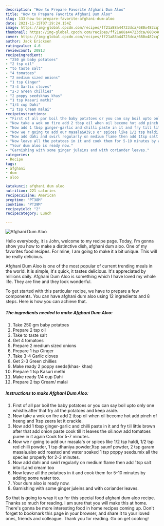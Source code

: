 ```yaml
---
description: "How to Prepare Favorite Afghani Dum Aloo"
title: "How to Prepare Favorite Afghani Dum Aloo"
slug: 133-how-to-prepare-favorite-afghani-dum-aloo
date: 2021-11-15T07:29:24.154Z
image: https://img-global.cpcdn.com/recipes/ff21a88a44723dca/680x482cq70/afghani-dum-aloo-recipe-main-photo.jpg
thumbnail: https://img-global.cpcdn.com/recipes/ff21a88a44723dca/680x482cq70/afghani-dum-aloo-recipe-main-photo.jpg
cover: https://img-global.cpcdn.com/recipes/ff21a88a44723dca/680x482cq70/afghani-dum-aloo-recipe-main-photo.jpg
author: Jack Erickson
ratingvalue: 4.6
reviewcount: 20813
recipeingredient:
- "250 gm baby potatoes"
- "2 tsp oil"
- "to taste salt"
- "4 tomatoes"
- "2 medium sized onions"
- "1 tsp Ginger"
- "3-4 Garlic cloves"
- "2-3 Green chillies"
- "2 poppy seedskhas khas"
- "1 tsp Kasuri methi"
- "1/4 cup Dahi"
- "2 tsp Cream malai"
recipeinstructions:
- "First of all par boil the baby potatoes or you can say boil upto only one whistle.after that fry all the potatoes and keep aside."
- "Now take a wok on fire add 2 tbsp oil when oil become hot add pinch of heeng and 1tsp zeera let it crackle."
- "Now add 1 tbsp ginger-garlic and chilli paste in it and fry till little brown after that add onion paste cook till it leaves the oil.now add tomatoes puree in it again Cook for 5-7 minutes."
- "Now we r going to add our masala&#39;s or spices like 1/2 tsp haldi, 1/2 tsp red chilli powder, 1 tsp dhaniya powder,1tsp saunf powder, 2 tsp garam masala.also add roasted and water soaked 1 tsp poppy seeds.mix all the species properly for 2-3 minutes."
- "Now add dahi and swirl regularly on medium flame then add 1tsp salt into it.and cream too"
- "Now leave all the potatoes in it and cook them for 5-10 minutes by adding some water too."
- "Your dum aloo is ready now."
- "Garnishing with some ginger juleins and with coriander leaves."
categories:
- Recipe
tags:
- afghani
- dum
- aloo

katakunci: afghani dum aloo 
nutrition: 221 calories
recipecuisine: American
preptime: "PT38M"
cooktime: "PT39M"
recipeyield: "2"
recipecategory: Lunch

---
```



![Afghani Dum Aloo](https://img-global.cpcdn.com/recipes/ff21a88a44723dca/680x482cq70/afghani-dum-aloo-recipe-main-photo.jpg)

Hello everybody, it is John, welcome to my recipe page. Today, I'm gonna show you how to make a distinctive dish, afghani dum aloo. One of my favorites food recipes. For mine, I am going to make it a bit unique. This will be really delicious.



Afghani Dum Aloo is one of the most popular of current trending meals in the world. It is simple, it's quick, it tastes delicious. It's appreciated by millions daily. Afghani Dum Aloo is something which I have loved my whole life. They are fine and they look wonderful.


To get started with this particular recipe, we have to prepare a few components. You can have afghani dum aloo using 12 ingredients and 8 steps. Here is how you can achieve that.

<!--inarticleads1-->

##### The ingredients needed to make Afghani Dum Aloo:

1. Take 250 gm baby potatoes
1. Prepare 2 tsp oil
1. Take to taste salt
1. Get 4 tomatoes
1. Prepare 2 medium sized onions
1. Prepare 1 tsp Ginger
1. Take 3-4 Garlic cloves
1. Get 2-3 Green chillies
1. Make ready 2 poppy seeds(khas- khas)
1. Prepare 1 tsp Kasuri methi
1. Make ready 1/4 cup Dahi
1. Prepare 2 tsp Cream/ malai




<!--inarticleads2-->

##### Instructions to make Afghani Dum Aloo:

1. First of all par boil the baby potatoes or you can say boil upto only one whistle.after that fry all the potatoes and keep aside.
1. Now take a wok on fire add 2 tbsp oil when oil become hot add pinch of heeng and 1tsp zeera let it crackle.
1. Now add 1 tbsp ginger-garlic and chilli paste in it and fry till little brown after that add onion paste cook till it leaves the oil.now add tomatoes puree in it again Cook for 5-7 minutes.
1. Now we r going to add our masala&#39;s or spices like 1/2 tsp haldi, 1/2 tsp red chilli powder, 1 tsp dhaniya powder,1tsp saunf powder, 2 tsp garam masala.also add roasted and water soaked 1 tsp poppy seeds.mix all the species properly for 2-3 minutes.
1. Now add dahi and swirl regularly on medium flame then add 1tsp salt into it.and cream too
1. Now leave all the potatoes in it and cook them for 5-10 minutes by adding some water too.
1. Your dum aloo is ready now.
1. Garnishing with some ginger juleins and with coriander leaves.




So that is going to wrap it up for this special food afghani dum aloo recipe. Thanks so much for reading. I am sure that you will make this at home. There's gonna be more interesting food in home recipes coming up. Don't forget to bookmark this page in your browser, and share it to your loved ones, friends and colleague. Thank you for reading. Go on get cooking!
